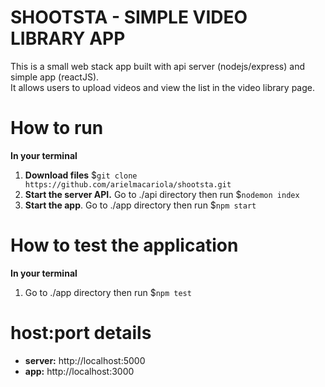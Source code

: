 # SHOOTSTA - SIMPLE VIDEO LIBRARY APP
This is a small web stack app built with api server (nodejs/express) and simple app (reactJS).<br>
It allows users to upload videos and view the list in the video library page.

# How to run
<b>In your terminal</b>
1. <b>Download files</b> $`git clone https://github.com/arielmacariola/shootsta.git`
2. <b>Start the server API.</b> Go to ./api directory then run $`nodemon index`
3. <b>Start the app</b>. Go to ./app directory then run $`npm start`

# How to test the application
<b>In your terminal</b>
1. Go to ./app directory then run $`npm test`

# host:port details
- <b>server:</b> http://localhost:5000
- <b>app:</b> http://localhost:3000
